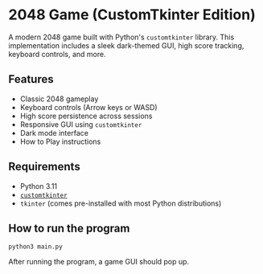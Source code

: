 
# 2048 Game (CustomTkinter Edition)

A modern 2048 game built with Python's `customtkinter` library. This implementation includes a sleek dark-themed GUI, high score tracking, keyboard controls, and more.

## Features

- Classic 2048 gameplay
- Keyboard controls (Arrow keys or WASD)
- High score persistence across sessions
- Responsive GUI using `customtkinter`
- Dark mode interface
- How to Play instructions

## Requirements

- Python 3.11
- [`customtkinter`](https://github.com/TomSchimansky/CustomTkinter)
- `tkinter` (comes pre-installed with most Python distributions)

## How to run the program
```
python3 main.py
```
After running the program, a game GUI should pop up. 
